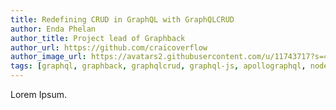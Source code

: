 ```yaml
---
title: Redefining CRUD in GraphQL with GraphQLCRUD
author: Enda Phelan
author_title: Project lead of Graphback
author_url: https://github.com/craicoverflow
author_image_url: https://avatars2.githubusercontent.com/u/11743717?s=460&u=3fd43aed3b4b8eb706fed5719e179d23c9c47eb1&v=4
tags: [graphql, graphback, graphqlcrud, graphql-js, apollographql, nodejs]
---
```


Lorem Ipsum.